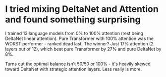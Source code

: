 # I tried mixing DeltaNet and Attention and found something surprising

I trained 13 language models from 0% to 100% attention (rest being DeltaNet linear attention). Pure Transformer with 100% attention was the WORST performer - ranked dead last. The winner? Just 17% attention (2 layers out of 12), which beat pure Transformer by 27% and pure DeltaNet by 8%.

Turns out the optimal balance isn't 50/50 or 100% - it's heavily skewed toward DeltaNet with strategic attention layers. Less really is more.

